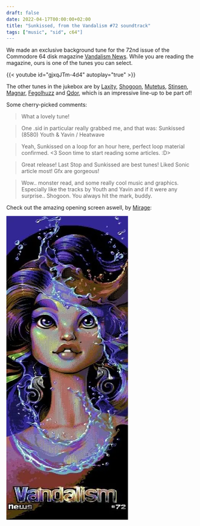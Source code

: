 ```yaml
---
draft: false
date: 2022-04-17T00:00:00+02:00
title: "Sunkissed, from the Vandalism #72 soundtrack"
tags: ["music", "sid", c64"]
---
```


We made an exclusive background tune for the 72nd issue of the Commodore 64 disk
magazine [Vandalism News](https://csdb.dk/release/?id=216880). While you are reading
the magazine, ours is one of the tunes you can select.

{{< youtube id="gjxqJTm-4d4" autoplay="true" >}}

The other tunes in the jukebox are by
[Laxity](https://deepsid.chordian.net/?file=/MUSICIANS/L/Laxity), [Shogoon](https://deepsid.chordian.net/?file=/MUSICIANS/S/Shogoon/), [Mutetus](https://deepsid.chordian.net/?file=/MUSICIANS/M/Mutetus), [Stinsen](https://deepsid.chordian.net/?file=/MUSICIANS/S/Stinsen),
[Magnar](https://deepsid.chordian.net/?file=/MUSICIANS/M/Magnar), [Fegolhuzz](https://deepsid.chordian.net/?file=/MUSICIANS/F/Fegolhuzz) and [Qdor](https://deepsid.chordian.net/?file=/MUSICIANS/Q/Qdor), which is an impressive line-up to be part of!

Some cherry-picked comments:

> What a lovely tune!

> One .sid in particular really grabbed me, and that was:
> Sunkissed (8580) Youth & Yavin / Heatwave

> Yeah, Sunkissed on a loop for an hour here, perfect loop material confirmed.
> <3 Soon time to start reading some articles. :D>

> Great release! Last Stop and Sunkissed are best tunes! Liked Sonic article
> most! Gfx are gorgeous!

> Wow.. monster read, and some really cool music and graphics. Especially like
> the tracks by Youth and Yavin and if it were any surprise.. Shogoon. You
> always hit the mark, buddy.

Check out the amazing opening screen aswell, by
[Mirage](https://csdb.dk/scener/?id=739):

![Vandalism News #72 title screen](vandalism72.webp)
